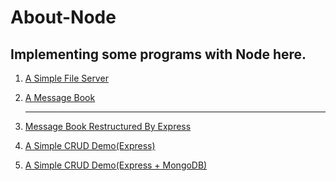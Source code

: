 # About-Node

## Implementing some programs with Node here.

1. [A Simple File Server](https://github.com/SanQiG/About-Node/blob/master/File-System/main.js)

2. [A Message Book](https://github.com/SanQiG/About-Node/blob/master/Message-Book/app.js)

   ---

3. [Message Book Restructured By Express](https://github.com/SanQiG/About-Node/blob/master/Message-Book(Express%20Edition)/app.js)

4. [A Simple CRUD Demo(Express)](https://github.com/SanQiG/About-Node/blob/master/CRUD/app.js)

5. [A Simple CRUD Demo(Express + MongoDB)](https://github.com/SanQiG/About-Node/blob/master/CRUD(MongoDB)/app.js)


